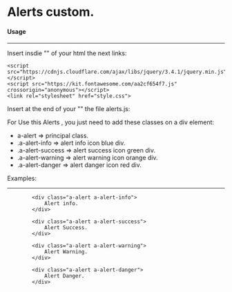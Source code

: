 
# Alerts custom.


#### Usage
____________
Insert insdie  "<head></head>" of your html the next links:

    <script src="https://cdnjs.cloudflare.com/ajax/libs/jquery/3.4.1/jquery.min.js"></script>
    <script src="https://kit.fontawesome.com/aa2cf654f7.js" crossorigin="anonymous"></script>
    <link rel="stylesheet" href="style.css">

Insert at the end of your "<body></body>" the file alerts.js:

<script src="alerts.js"></script>


For Use this Alerts , you just need to add these classes on a div element:

- a-alert  =>  principal class.
- .a-alert-info  =>  alert info icon blue div.
- .a-alert-success  =>  alert success icon green div.
- .a-alert-warning  =>  alert  warning icon orange div.
- .a-alert-danger  =>  alert  danger icon red div.

Examples:
___________

            <div class="a-alert a-alert-info">
                Alert info.
            </div>
            
            <div class="a-alert a-alert-success">
                Alert Success.
            </div>
            
            <div class="a-alert a-alert-warning">
                Alert Warning.
            </div>
            
            <div class="a-alert a-alert-danger">
                Alert Danger.
            </div>
